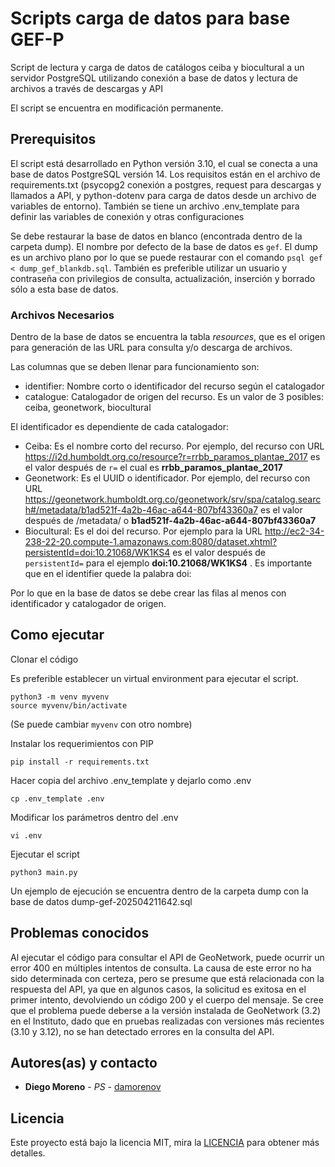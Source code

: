 # Scripts carga de datos para base GEF-P

Script de lectura y carga de datos de catálogos ceiba y biocultural a un servidor PostgreSQL utilizando conexión a base de datos y lectura de archivos a través de descargas y API

El script se encuentra en modificación permanente.

## Prerequisitos

El script está desarrollado en Python versión 3.10, el cual se conecta a una base de datos PostgreSQL versión 14. Los requisitos están en el archivo de requirements.txt (psycopg2 conexión a postgres, request para descargas y llamados a API, y python-dotenv para carga de datos desde un archivo de variables de entorno). También se tiene un archivo .env_template para definir las variables de conexión y otras configuraciones

Se debe restaurar la base de datos en blanco (encontrada dentro de la carpeta dump). El nombre por defecto de la base de datos es `gef`. El dump es un archivo plano por lo que se puede restaurar con el comando `psql gef < dump_gef_blankdb.sql`.
También es preferible utilizar un usuario y contraseña con privilegios de consulta, actualización, inserción y borrado sólo a esta base de datos.

### Archivos Necesarios

Dentro de la base de datos se encuentra la tabla _resources_, que es el origen para generación de las URL para consulta y/o descarga de archivos.

Las columnas que se deben llenar para funcionamiento son:
* identifier: Nombre corto o identificador del recurso según el catalogador
* catalogue: Catalogador de origen del recurso. Es un valor de 3 posibles: ceiba, geonetwork, biocultural

El identificador es dependiente de cada catalogador:
* Ceiba: Es el nombre corto del recurso. Por ejemplo, del recurso con URL https://i2d.humboldt.org.co/resource?r=rrbb_paramos_plantae_2017 es el valor después de `r=` el cual es __rrbb_paramos_plantae_2017__
* Geonetwork: Es el UUID o identificador. Por ejemplo, del recurso con URL https://geonetwork.humboldt.org.co/geonetwork/srv/spa/catalog.search#/metadata/b1ad521f-4a2b-46ac-a644-807bf43360a7 es el valor después de /metadata/ o __b1ad521f-4a2b-46ac-a644-807bf43360a7__
* Biocultural: Es el doi del recurso. Por ejemplo para la URL http://ec2-34-238-22-20.compute-1.amazonaws.com:8080/dataset.xhtml?persistentId=doi:10.21068/WK1KS4 es el valor después de `persistentId=` para el ejemplo __doi:10.21068/WK1KS4__ . Es importante que en el identifier quede la palabra doi:

Por lo que en la base de datos se debe crear las filas al menos con identificador y catalogador de origen.

## Como ejecutar

Clonar el código

Es preferible establecer un virtual environment para ejecutar el script.
```
python3 -m venv myvenv
source myvenv/bin/activate
```
(Se puede cambiar `myvenv` con otro nombre)

Instalar los requerimientos con PIP
```
pip install -r requirements.txt
```

Hacer copia del archivo .env_template y dejarlo como .env
```
cp .env_template .env
```
Modificar los parámetros dentro del .env
```
vi .env
```

Ejecutar el script 

```
python3 main.py
```

Un ejemplo de ejecución se encuentra dentro de la carpeta dump con la base de datos dump-gef-202504211642.sql

## Problemas conocidos

Al ejecutar el código para consultar el API de GeoNetwork, puede ocurrir un error 400 en múltiples intentos de consulta. La causa de este error no ha sido determinada con certeza, pero se presume que está relacionada con la respuesta del API, ya que en algunos casos, la solicitud es exitosa en el primer intento, devolviendo un código 200 y el cuerpo del mensaje. Se cree que el problema puede deberse a la versión instalada de GeoNetwork (3.2) en el Instituto, dado que en pruebas realizadas con versiones más recientes (3.10 y 3.12), no se han detectado errores en la consulta del API.

## Autores(as) y contacto

* **Diego Moreno** - *PS* - [damorenov](https://github.com/damorenov)


## Licencia

Este proyecto está bajo la licencia MIT, 
mira la [LICENCIA](https://mit-license.org/) 
para obtener más detalles.
